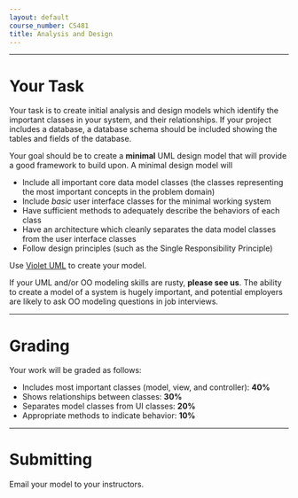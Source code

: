 ```yaml
---
layout: default
course_number: CS481
title: Analysis and Design
---
```


--- --- --- --- --- --- --- --- --- --- --- --- --- --- --- --- --- --- --- --- --- --- --- ---



# Your Task


Your task is to create initial analysis and design models which identify the important classes in your system, and their relationships. If your project includes a database, a database schema should be included showing the tables and fields of the database.

Your goal should be to create a **minimal** UML design model that will provide a good framework to build upon. A minimal design model will

- Include all important core data model classes (the classes representing the most important concepts in the problem domain)
- Include *basic* user interface classes for the minimal working system
- Have sufficient methods to adequately describe the behaviors of each class
- Have an architecture which cleanly separates the data model classes from the user interface classes
- Follow design principles (such as the Single Responsibility Principle)

Use [Violet UML](http://alexdp.free.fr/violetumleditor/page.php) to create your model.

If your UML and/or OO modeling skills are rusty, **please see us**.  The ability to create a model of a system is hugely important, and potential employers are likely to ask OO modeling questions in job interviews.

--- --- --- --- --- --- --- --- --- --- --- --- --- --- --- --- --- --- --- --- --- --- --- ---



# Grading


Your work will be graded as follows:

- Includes most important classes (model, view, and controller): **40%**
- Shows relationships between classes: **30%**
- Separates model classes from UI classes: **20%**
- Appropriate methods to indicate behavior: **10%**

--- --- --- --- --- --- --- --- --- --- --- --- --- --- --- --- --- --- --- --- --- --- --- ---



# Submitting

Email your model to your instructors.
